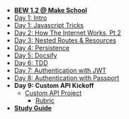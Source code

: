 - **[BEW 1.2 @ Make School](README.md)**
- [Day 1: Intro](Lessons/Lesson00.md)
- [Day 1: Javascript Tricks](Lessons/Lesson01.md)
- [Day 2: How The Internet Works, Pt 2](Lessons/Lesson02.md)
- [Day 3: Nested Routes & Resources](Lessons/Lesson03.md)
- [Day 4: Persistence](Lessons/Lesson04.md)
- [Day 5: Docsify](Lessons/Lesson05.md)
- [Day 6: TDD](Lessons/Lesson09.md)
- [Day 7: Authentication with JWT](Lessons/Lesson08.md)
- [Day 8: Authentication with Passport](Lessons/Passport.md)
- **Day 9: Custom API Kickoff**
  - [Custom API Project](Projects/02-Custom-API-Project.md)
      - [Rubric](Projects/Rubrics/02-Custom-API-Project.md)
- **[Study Guide](study-guide.md)**
